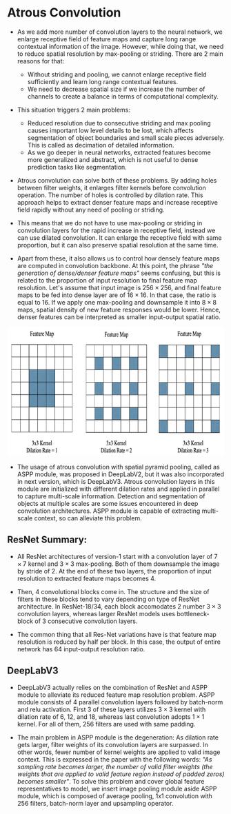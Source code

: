# Atrous Convolution

* As we add more number of convolution layers to the neural network, we enlarge receptive field of feature maps and capture long range contextual information of the image. However, while doing that, we need to reduce spatial resolution by max-pooling or striding. 
There are 2 main reasons for that:
   - Without striding and pooling, we cannot enlarge receptive field sufficiently and learn long range contextual features.
   -  We need to decrease spatial size if we increase the number of channels to create a balance in terms of computational complexity. 

* This situation triggers 2 main problems:
  - Reduced resolution due to consecutive striding and max pooling causes important low level details to be lost, which affects
   segmentation of object boundaries and small scale pieces adversely. This is called as decimation of detailed information.
  - As we go deeper in neural networks, extracted features become more generalized and abstract, which is not useful to dense
   prediction tasks like segmentation. 

* Atrous convolution can solve both of these problems. By adding holes between filter weights, it enlarges filter kernels before 
convolution operation. The number of holes is controlled by dilation rate. This approach helps to extract denser feature maps and 
increase receptive field rapidly without any need of pooling or striding.

* This means that we do not have to use max-pooling or striding in convolution layers for the rapid increase in receptive field,
  instead we can use dilated convolution. It can enlarge the receptive field with same proportion, but it can also preserve spatial
  resolution at the same time.
  
* Apart from these, it also allows us to control how densely feature maps are computed in convolution backbone. At this point, the
  phrase *"the generation of dense/denser feature maps"* seems confusing, but this is related to the proportion of input resolution to
  final feature map resolution. Let's assume that input image is $256 \times 256$, and final feature maps to be fed into dense layer are
  of $16 \times 16$. In that case, the ratio is equal to $16$. If we apply one max-pooling and downsample it into $8 \times 8$ maps,
  spatial density of new feature responses would be lower. Hence, denser features can be interpreted as smaller input-output spatial
  ratio. 

<p align="center">
  <img src="https://github.com/GoktugGuvercin/Convolutional-Neural-Networks/blob/main/Atrous%20Convolution/images/dilated%20convolution.png" width="800" height="300" />
</p>

* The usage of atrous convolution with spatial pyramid pooling, called as ASPP module, was proposed in DeepLabV2, but it was also incorporated in next version, which is DeepLabV3. Atrous convolution layers in this module are initialized with different dilation 
rates and applied in parallel to capture multi-scale information. Detection and segmentation of objects at multiple scales are some issues encountered in deep convolution architectures. ASPP module is capable of extracting multi-scale context, so can alleviate this problem.

## ResNet Summary:

* All ResNet architectures of version-1 start with a convolution layer of $7 \times 7$ kernel and $3 \times 3$ max-pooling. Both of them downsample the image by stride of $2$. At the end of these two layers, the proportion of input resolution to extracted feature maps becomes $4$.
  
* Then, $4$ convolutional blocks come in. The structure and the size of filters in these blocks tend to vary depending on type of ResNet architecture. In ResNet-18/34, each block accomodates $2$ number $3 \times 3$ convolution layers, whereas larger ResNet models uses bottleneck-block of $3$ consecutive convolution layers.

* The common thing that all Res-Net variations have is that feature map resolution is reduced by half per block. In this case, the output of entire network has $64$ input-output resolution ratio. 

## DeepLabV3

* DeepLabV3 actually relies on the combination of ResNet and ASPP module to alleviate its reduced feature map resolution problem. ASPP module consists of $4$ parallel convolution layers followed by batch-norm and relu activation. First $3$ of these layers utilizes $3 \times 3$ kernel with dilation rate of $6$, $12$, and $18$, whereas last convolution adopts $1 \times 1$ kernel. For all of them, $256$ filters are used with same padding.

* The main problem in ASPP module is the degeneration: As dilation rate gets larger, filter weights of its convolution layers are surpassed. In other words, fewer number of kernel weights are applied to valid image context. This is expressed in the paper with the following words: *"As sampling rate becomes larger, the number of valid filter weights (the weights that are applied to valid feature region instead of padded zeros) becomes smaller"*. To solve this problem and cover global feature representatives to model, we insert image pooling module aside ASPP module, which is composed of average pooling, 1x1 convolution with 256 filters, batch-norm layer and upsampling operator.


